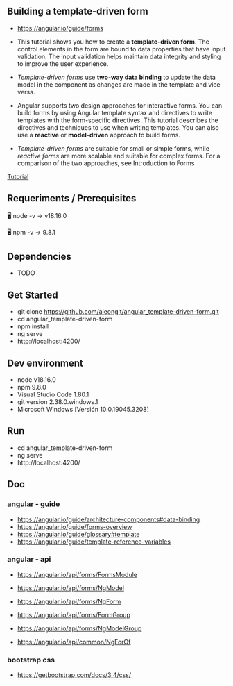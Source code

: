 ## Building a template-driven form

- https://angular.io/guide/forms

- This tutorial shows you how to create a **template-driven form**. The control elements in the form are bound to data properties that have input validation. The input validation helps maintain data integrity and styling to improve the user experience.

- *Template-driven forms* use **two-way data binding** to update the data model in the component as changes are made in the template and vice versa.

- Angular supports two design approaches for interactive forms. You can build forms by using Angular template syntax and directives to write templates with the form-specific directives. This tutorial describes the directives and techniques to use when writing templates. You can also use a **reactive** or **model-driven** approach to build forms.

- *Template-driven forms* are suitable for small or simple forms, while *reactive forms* are more scalable and suitable for complex forms. For a comparison of the two approaches, see Introduction to Forms

[Tutorial](tutorial.md)




## Requeriments / Prerequisites

🖥️ node -v
→ v18.16.0

🖥️ npm -v
→ 9.8.1


## Dependencies

- TODO



## Get Started

- git clone https://github.com/aleongit/angular_template-driven-form.git
- cd angular_template-driven-form
- npm install
- ng serve
- http://localhost:4200/



## Dev environment

- node v18.16.0
- npm 9.8.0
- Visual Studio Code 1.80.1
- git version 2.38.0.windows.1
- Microsoft Windows [Versión 10.0.19045.3208]




## Run

- cd angular_template-driven-form
- ng serve
- http://localhost:4200/




## Doc



### angular - guide
- https://angular.io/guide/architecture-components#data-binding
- https://angular.io/guide/forms-overview
- https://angular.io/guide/glossary#template
- https://angular.io/guide/template-reference-variables



### angular - api
- https://angular.io/api/forms/FormsModule
- https://angular.io/api/forms/NgModel
- https://angular.io/api/forms/NgForm
- https://angular.io/api/forms/FormGroup
- https://angular.io/api/forms/NgModelGroup

- https://angular.io/api/common/NgForOf


### bootstrap css
- https://getbootstrap.com/docs/3.4/css/